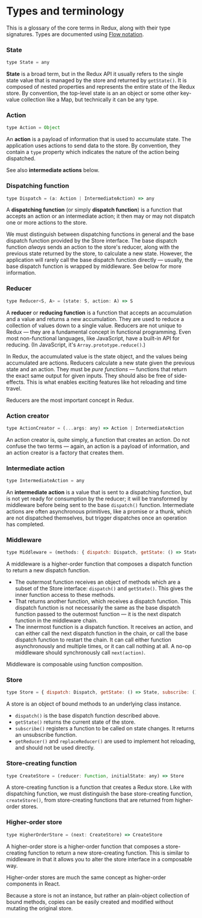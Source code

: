 Types and terminology
=====================

This is a glossary of the core terms in Redux, along with their type signatures. Types are documented using [Flow notation](http://flowtype.org/docs/quick-reference.html#_).

### State

```js
type State = any
```

**State** is a broad term, but in the Redux API it usually refers to the single state value that is managed by the store and returned by `getState()`. It is composed of nested properties and represents the entire state of the Redux store. By convention, the top-level state is an an object or some other key-value collection like a Map, but technically it can be any type.

### Action

```js
type Action = Object
```

An **action** is a payload of information that is used to accumulate state. The application uses actions to send data to the store. By convention, they contain a `type` property which indicates the nature of the action being dispatched.

See also **intermediate actions** below.

### Dispatching function

```js
type Dispatch = (a: Action | IntermediateAction) => any
```

A **dispatching function** (or simply **dispatch function**) is a function that accepts an action or an intermediate action; it then may or may not dispatch one or more actions to the store.

We must distinguish between dispatching functions in general and the base dispatch function provided by the Store interface. The base dispatch function *always* sends an action to the store's reducer, along with the previous state returned by the store, to calculate a new state. However, the application will rarely call the base dispatch function directly — usually, the base dispatch function is wrapped by middleware. See below for more information.

### Reducer

```js
type Reducer<S, A> = (state: S, action: A) => S
```

A **reducer** or **reducing function** is a function that accepts an accumulation and a value and returns a new accumulation. They are used to reduce a collection of values down to a single value. Reducers are not unique to Redux — they are a fundamental concept in functional programming.  Even most non-functional languages, like JavaScript, have a built-in API for reducing. (In JavaScript, it's `Array.prototype.reduce()`.)

In Redux, the accumulated value is the state object, and the values being accumulated are actions. Reducers calculate a new state given the previous state and an action. They must be *pure functions* — functions that return the exact same output for given inputs. They should also be free of side-effects. This is what enables exciting features like hot reloading and time travel.

Reducers are the most important concept in Redux.

### Action creator

```js
type ActionCreator = (...args: any) => Action | IntermediateAction
```

An action creator is, quite simply, a function that creates an action. Do not confuse the two terms — again, an action is a payload of information, and an action creator is a factory that creates them.

### Intermediate action

```js
type IntermediateAction = any
```

An **intermediate action** is a value that is sent to a dispatching function, but is not yet ready for consumption by the reducer; it will be transformed by middleware before being sent to the base `dispatch()` function. Intermediate actions are often asynchronous primitives, like a promise or a thunk, which are not dispatched themselves, but trigger dispatches once an operation has completed.

### Middleware

```js
type Middleware = (methods: { dispatch: Dispatch, getState: () => State }) => (next: Dispatch) => Dispatch;
```

A middleware is a higher-order function that composes a dispatch function to return a new dispatch function.

- The outermost function receives an object of methods which are a subset of the Store interface: `dispatch()` and `getState()`. This gives the inner function access to these methods.
- That returns another function, which receives a dispatch function. This dispatch function is not necessarily the same as the base dispatch function passed to the outermost function — it is the next dispatch function in the middleware chain.
- The innermost function is a dispatch function. It receives an action, and can either call the next dispatch function in the chain, or call the base dispatch function to restart the chain. It can call either function asynchronously and multiple times, or it can call nothing at all. A no-op middleware should synchronously call `next(action)`.

Middleware is composable using function composition.

### Store

```js
type Store = { dispatch: Dispatch, getState: () => State, subscribe: () => Function, getReducer: () => Reducer, replaceReducer: (reducer: Reducer) => void }
```

A store is an object of bound methods to an underlying class instance.

- `dispatch()` is the base dispatch function described above.
- `getState()` returns the current state of the store.
- `subscribe()` registers a function to be called on state changes. It returns an unsubscribe function.
- `getReducer()` and `replaceReducer()` are used to implement hot reloading, and should not be used directly.

### Store-creating function

```js
type CreateStore = (reducer: Function, initialState: any) => Store
```

A store-creating function is a function that creates a Redux store. Like with dispatching function, we must distinguish the base store-creating function, `createStore()`, from store-creating functions that are returned from higher-order stores.

### Higher-order store

```js
type HigherOrderStore = (next: CreateStore) => CreateStore
```

A higher-order store is a higher-order function that composes a store-creating function to return a new store-creating function. This is similar to middleware in that it allows you to alter the store interface in a composable way.

Higher-order stores are much the same concept as higher-order components in React.

Because a store is not an instance, but rather an plain-object collection of bound methods, copies can be easily created and modified without mutating the original store.
